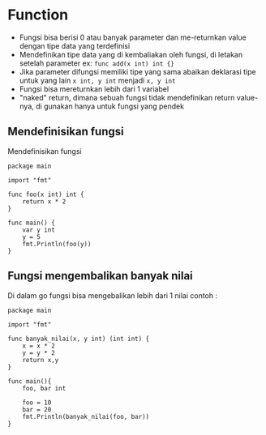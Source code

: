 
# Function
* Fungsi bisa berisi 0 atau banyak parameter dan me-returnkan value dengan tipe data yang terdefinisi
* Mendefinikan tipe data yang di kembaliakan oleh fungsi, di letakan setelah parameter ex: `func add(x int) int {}` 
* Jika parameter difungsi memiliki tipe yang sama abaikan deklarasi tipe untuk yang lain `x int, y int` menjadi `x, y int`
* Fungsi bisa mereturnkan lebih dari 1 variabel
* "naked" return, dimana sebuah fungsi tidak mendefinikan return value-nya, di gunakan hanya untuk fungsi yang pendek


## Mendefinisikan fungsi

Mendefinisikan fungsi
```
package main

import "fmt"

func foo(x int) int {
    return x * 2
}

func main() {
    var y int
    y = 5
    fmt.Println(foo(y))
}
```

## Fungsi mengembalikan banyak nilai
Di dalam go fungsi bisa mengebalikan lebih dari 1 nilai
contoh :

```
package main

import "fmt"

func banyak_nilai(x, y int) (int int) {
    x = x * 2
    y = y * 2
    return x,y
}

func main(){
    foo, bar int

    foo = 10
    bar = 20
    fmt.Println(banyak_nilai(foo, bar))
}
```